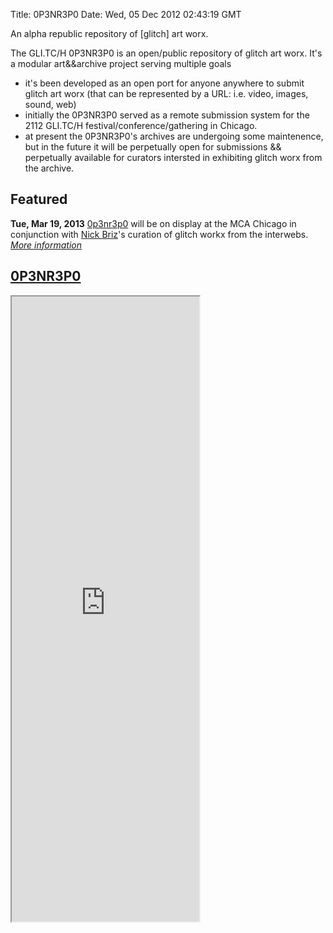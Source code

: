 Title: 0P3NR3P0
Date: Wed, 05 Dec 2012 02:43:19 GMT

An alpha republic repository of [glitch] art worx.

The GLI.TC/H 0P3NR3P0 is an open/public repository of glitch art worx. It's a modular art&&archive project serving multiple goals

- it's been developed as an open port for anyone anywhere to submit glitch art worx (that can be represented by a URL: i.e. video, images, sound, web) 
- initially the 0P3NR3P0 served as a remote submission system for the 2112 GLI.TC/H festival/conference/gathering in Chicago. 
- at present the 0P3NR3P0's archives are undergoing some maintenence, but in the future it will be perpetually open for submissions && perpetually available for curators intersted in exhibiting glitch worx from the archive. 


## Featured
<span class="fontawesome-map-marker"></span> **Tue, Mar 19, 2013** [0p3nr3p0](/work/0p3nr3p0) will be on display at the MCA Chicago in conjunction with [Nick Briz](http://nickbriz.com)'s curation of glitch workx from the interwebs. [*More information*](http://www2.mcachicago.org/event/glitch-art-ftp-share-fest/)

## <a href="http://0p3nr3p0.net/" class="fontawesome-external-link">0P3NR3P0</a>

<iframe src="http://www.0p3nr3p0.net" height="1000"></iframe>